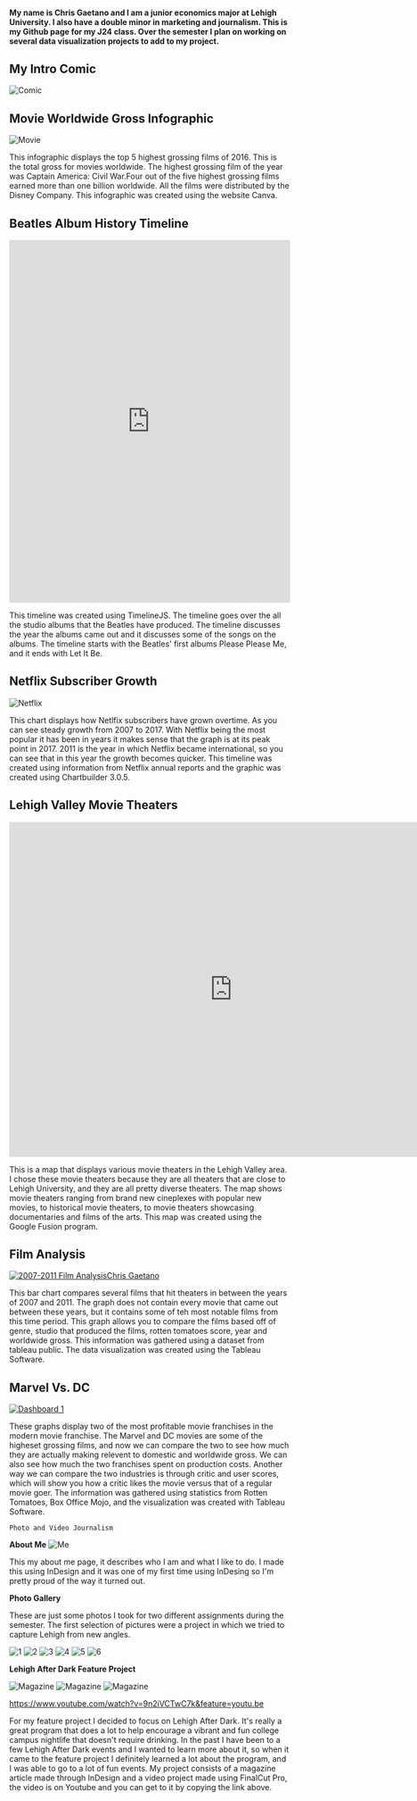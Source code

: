 #### My name is Chris Gaetano and I am a junior economics major at Lehigh University. I also have a double minor in marketing  and journalism. This is my Github page for my J24 class. Over the semester I plan on working on several data visualization projects to add to my project. 


## My Intro Comic

![Comic](https://raw.githubusercontent.com/ChrisGaetano/ChrisGaetano.github.io/master/Screen%20Shot%202017-10-09%20at%2011.35.26%20AM.png)

## Movie Worldwide Gross Infographic
![Movie](https://github.com/ChrisGaetano/ChrisGaetano.github.io/blob/master/Highest%20Grossing%20Filmsof%202016.png?raw=true)

This infographic displays the top 5 highest grossing films of 2016. This is the total gross for movies worldwide. The highest grossing film of the year was Captain America: Civil War.Four out of the five highest grossing films earned more than one billion worldwide. All the films were distributed by the Disney Company. This infographic was created using the website Canva.



##  Beatles Album History Timeline
<iframe src='https://cdn.knightlab.com/libs/timeline3/latest/embed/index.html?source=13vJG4x-IC2yt7Fe6AepFW62aBMUpGFn8__SrOH7WZtk&font=Default&lang=en&initial_zoom=2&height=650' width='100%' height='650' webkitallowfullscreen mozallowfullscreen allowfullscreen frameborder='0'></iframe>


This timeline was created using TimelineJS. The timeline goes over the all the studio albums that the Beatles have produced. The timeline discusses the year the albums came out and it discusses some of the songs on the albums. The timeline starts with the Beatles' first albums Please Please Me, and it ends with Let It Be. 


## Netflix Subscriber Growth

![Netflix](https://raw.githubusercontent.com/ChrisGaetano/ChrisGaetano.github.io/master/Worldwide_Netflix_Subscribers_Number_of_Subscribers_(In_Millions)_chartbuilder.png)

This chart displays how Netlfix subscribers have grown overtime. As you can see steady growth from 2007 to 2017. With Netflix being the most popular it has been in years it makes sense that the graph is at its peak point in 2017. 2011 is the year in which Netflix became international, so you can see that in this year the growth becomes quicker. This timeline was created using information from Netflix annual reports and the graphic was created using Chartbuilder 3.0.5.


## Lehigh Valley Movie Theaters

<iframe width="800" height="600" scrolling="no" frameborder="no" src="https://fusiontables.google.com/embedviz?q=select+col0+from+1XqPAgG2zvhZ-eBApC428NqI4asiczxN9LClyvXI1&amp;viz=MAP&amp;h=false&amp;lat=40.703753289321874&amp;lng=-75.40120270429685&amp;t=1&amp;z=11&amp;l=col0&amp;y=2&amp;tmplt=3&amp;hml=ONE_COL_LAT_LNG"></iframe>

This is a map that displays various movie theaters in the Lehigh Valley area. I chose these movie theaters because they are all theaters that are close to Lehigh University, and they are all pretty diverse theaters. The map shows movie theaters ranging from brand new cineplexes with popular new movies, to historical movie theaters, to movie theaters showcasing documentaries and films of the arts. This map was created using the Google Fusion program. 





## Film Analysis

<html>
<div class='tableauPlaceholder' id='viz1506528381382' style='position: relative'><noscript><a href='#'><img alt='2007-2011 Film AnalysisChris Gaetano ' src='https:&#47;&#47;public.tableau.com&#47;static&#47;images&#47;Fi&#47;Films_20&#47;Sheet1&#47;1_rss.png' style='border: none' /></a></noscript><object class='tableauViz'  style='display:none;'><param name='host_url' value='https%3A%2F%2Fpublic.tableau.com%2F' /> <param name='embed_code_version' value='2' /> <param name='site_root' value='' /><param name='name' value='Films_20&#47;Sheet1' /><param name='tabs' value='no' /><param name='toolbar' value='yes' /><param name='static_image' value='https:&#47;&#47;public.tableau.com&#47;static&#47;images&#47;Fi&#47;Films_20&#47;Sheet1&#47;1.png' /> <param name='animate_transition' value='yes' /><param name='display_static_image' value='yes' /><param name='display_spinner' value='yes' /><param name='display_overlay' value='yes' /><param name='display_count' value='yes' /><param name='filter' value='publish=yes' /></object></div>                <script type='text/javascript'>                    var divElement = document.getElementById('viz1506528381382');                    var vizElement = divElement.getElementsByTagName('object')[0];                    vizElement.style.width='100%';vizElement.style.height=(divElement.offsetWidth*0.75)+'px';                    var scriptElement = document.createElement('script');                    scriptElement.src = 'https://public.tableau.com/javascripts/api/viz_v1.js';                    vizElement.parentNode.insertBefore(scriptElement, vizElement);                </script>
</html>
  
 This bar chart compares several films that hit theaters in between the years of 2007 and 2011. The graph does not contain every movie that came out between these years, but it contains some of teh most notable films from this time period. This graph allows you to compare the films based off of genre, studio that produced the films, rotten tomatoes score, year and worldwide gross. This information was gathered using a dataset from tableau public. The data visualization was created using the Tableau Software.


 
## Marvel Vs. DC
<html>
<div class='tableauPlaceholder' id='viz1507732531697' style='position: relative'><noscript><a href='#'><img alt='Dashboard 1 ' src='https:&#47;&#47;public.tableau.com&#47;static&#47;images&#47;DC&#47;DCEU&#47;Dashboard1&#47;1_rss.png' style='border: none' /></a></noscript><object class='tableauViz'  style='display:none;'><param name='host_url' value='https%3A%2F%2Fpublic.tableau.com%2F' /> <param name='embed_code_version' value='2' /> <param name='site_root' value='' /><param name='name' value='DCEU&#47;Dashboard1' /><param name='tabs' value='no' /><param name='toolbar' value='yes' /><param name='static_image' value='https:&#47;&#47;public.tableau.com&#47;static&#47;images&#47;DC&#47;DCEU&#47;Dashboard1&#47;1.png' /> <param name='animate_transition' value='yes' /><param name='display_static_image' value='yes' /><param name='display_spinner' value='yes' /><param name='display_overlay' value='yes' /><param name='display_count' value='yes' /><param name='filter' value='publish=yes' /></object></div>                <script type='text/javascript'>                    var divElement = document.getElementById('viz1507732531697');                    var vizElement = divElement.getElementsByTagName('object')[0];                    vizElement.style.width='100%';vizElement.style.height=(divElement.offsetWidth*0.75)+'px';                    var scriptElement = document.createElement('script');                    scriptElement.src = 'https://public.tableau.com/javascripts/api/viz_v1.js';                    vizElement.parentNode.insertBefore(scriptElement, vizElement);                </script>

</html>
  
  These graphs display two of the most profitable movie franchises in the modern movie franchise. The Marvel and DC movies are some of the higheset grossing films, and now we can compare the two to see how much they are actually making relevent to domestic and worldwide gross. We can also see how much the two franchises spent on production costs. Another way we can compare the two industries is through critic and user scores, which will show you how a critic likes the movie versus that of a regular movie goer. The information was gathered using statistics from Rotten Tomatoes, Box Office Mojo, and the visualization was created with Tableau Software. 
  
 
   
    Photo and Video Journalism 
 
**About Me**
![Me](https://raw.githubusercontent.com/ChrisGaetano/ChrisGaetano.github.io/master/Indesign%20Project%202.jpg)

This my about me page, it describes who I am and what I like to do. I made this using InDesign and it was one of my first time using InDesing so I'm pretty proud of the way it turned out. 

**Photo Gallery**

These are just some photos I took for two different assignments during the semester. The first selection of pictures were a project in which we tried to capture Lehigh from new angles. 

![1](https://raw.githubusercontent.com/ChrisGaetano/ChrisGaetano.github.io/master/IMG_2516.JPG)
![2](https://raw.githubusercontent.com/ChrisGaetano/ChrisGaetano.github.io/master/IMG_2526.JPG)
![3](https://raw.githubusercontent.com/ChrisGaetano/ChrisGaetano.github.io/master/IMG_2531.JPG)
![4](https://raw.githubusercontent.com/ChrisGaetano/ChrisGaetano.github.io/master/1.png)
![5](https://raw.githubusercontent.com/ChrisGaetano/ChrisGaetano.github.io/master/2.png)
![6](https://raw.githubusercontent.com/ChrisGaetano/ChrisGaetano.github.io/master/5.JPG)

**Lehigh After Dark Feature Project**
  
  ![Magazine](https://raw.githubusercontent.com/ChrisGaetano/ChrisGaetano.github.io/master/Lehigh%20After%20Dark%20Magazine%20Cover.jpg)
  ![Magazine](https://raw.githubusercontent.com/ChrisGaetano/ChrisGaetano.github.io/master/Lehigh%20After%20Dark%20Magazine%20Cover2.jpg)
  ![Magazine](https://raw.githubusercontent.com/ChrisGaetano/ChrisGaetano.github.io/master/Lehigh%20After%20Dark%20Magazine%20Cover3.jpg)

https://www.youtube.com/watch?v=9n2iVCTwC7k&feature=youtu.be

For my feature project I decided to focus on Lehigh After Dark. It's really a great program that does a lot to help encourage a vibrant and fun college campus nightlife that doesn't require drinking. In the past I have been to a few Lehigh After Dark events and I wanted to learn more about it, so when it came to the feature project I definitely learned a lot about the program, and I was able to go to a lot of fun events. My project consists of a magazine article made through InDesign and a video project made using FinalCut Pro, the video is on Youtube and you can get to it by copying the link above.
